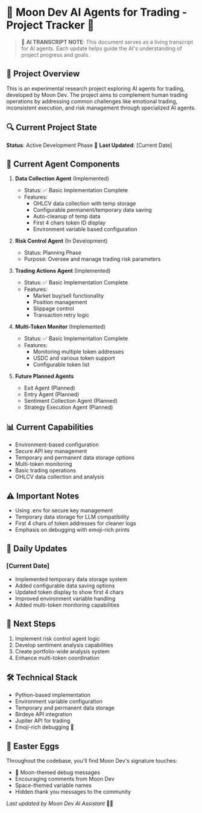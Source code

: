 # 🌙 Moon Dev AI Agents for Trading - Project Tracker 🤖

> 🤖 **AI TRANSCRIPT NOTE**: This document serves as a living transcript for AI agents. Each update helps guide the AI's understanding of project progress and goals.

## 🎯 Project Overview
This is an experimental research project exploring AI agents for trading, developed by Moon Dev. The project aims to complement human trading operations by addressing common challenges like emotional trading, inconsistent execution, and risk management through specialized AI agents.

## 🔍 Current Project State
**Status**: Active Development Phase 🚀
**Last Updated**: [Current Date]

## 🤖 Current Agent Components
1. **Data Collection Agent** (Implemented)
   - Status: ✅ Basic Implementation Complete
   - Features:
     - OHLCV data collection with temp storage
     - Configurable permanent/temporary data saving
     - Auto-cleanup of temp data
     - First 4 chars token ID display
     - Environment variable based configuration

2. **Risk Control Agent** (In Development)
   - Status: Planning Phase
   - Purpose: Oversee and manage trading risk parameters

3. **Trading Actions Agent** (Implemented)
   - Status: ✅ Basic Implementation Complete
   - Features:
     - Market buy/sell functionality
     - Position management
     - Slippage control
     - Transaction retry logic

4. **Multi-Token Monitor** (Implemented)
   - Status: ✅ Basic Implementation Complete
   - Features:
     - Monitoring multiple token addresses
     - USDC and various token support
     - Configurable token list

5. **Future Planned Agents**
   - Exit Agent (Planned)
   - Entry Agent (Planned)
   - Sentiment Collection Agent (Planned)
   - Strategy Execution Agent (Planned)

## 📊 Current Capabilities
- Environment-based configuration
- Secure API key management
- Temporary and permanent data storage options
- Multi-token monitoring
- Basic trading operations
- OHLCV data collection and analysis

## ⚠️ Important Notes
- Using .env for secure key management
- Temporary data storage for LLM compatibility
- First 4 chars of token addresses for cleaner logs
- Emphasis on debugging with emoji-rich prints

## 🔄 Daily Updates
### [Current Date]
- Implemented temporary data storage system
- Added configurable data saving options
- Updated token display to show first 4 chars
- Improved environment variable handling
- Added multi-token monitoring capabilities

## 🎯 Next Steps
1. Implement risk control agent logic
2. Develop sentiment analysis capabilities
3. Create portfolio-wide analysis system
4. Enhance multi-token coordination

## 🛠️ Technical Stack
- Python-based implementation
- Environment variable configuration
- Temporary and permanent data storage
- Birdeye API integration
- Jupiter API for trading
- Emoji-rich debugging 🌙

## 🌟 Easter Eggs
Throughout the codebase, you'll find Moon Dev's signature touches:
- 🌙 Moon-themed debug messages
- Encouraging comments from Moon Dev
- Space-themed variable names
- Hidden thank you messages to the community

*Last updated by Moon Dev AI Assistant* 🤖✨ 